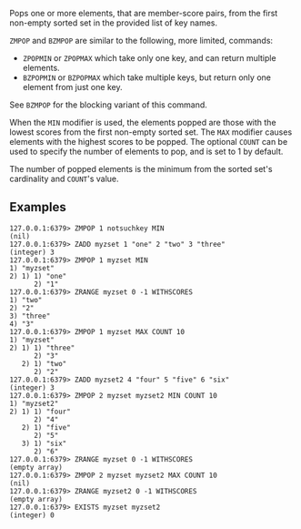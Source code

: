 Pops one or more elements, that are member-score pairs, from the first non-empty sorted set in the provided list of key names.

`ZMPOP` and `BZMPOP` are similar to the following, more limited, commands:

- `ZPOPMIN` or `ZPOPMAX` which take only one key, and can return multiple elements.
- `BZPOPMIN` or `BZPOPMAX` which take multiple keys, but return only one element from just one key.

See `BZMPOP` for the blocking variant of this command.

When the `MIN` modifier is used, the elements popped are those with the lowest scores from the first non-empty sorted set. The `MAX` modifier causes elements with the highest scores to be popped.
The optional `COUNT` can be used to specify the number of elements to pop, and is set to 1 by default.

The number of popped elements is the minimum from the sorted set's cardinality and `COUNT`'s value.

## Examples

```
127.0.0.1:6379> ZMPOP 1 notsuchkey MIN
(nil)
127.0.0.1:6379> ZADD myzset 1 "one" 2 "two" 3 "three"
(integer) 3
127.0.0.1:6379> ZMPOP 1 myzset MIN
1) "myzset"
2) 1) 1) "one"
      2) "1"
127.0.0.1:6379> ZRANGE myzset 0 -1 WITHSCORES
1) "two"
2) "2"
3) "three"
4) "3"
127.0.0.1:6379> ZMPOP 1 myzset MAX COUNT 10
1) "myzset"
2) 1) 1) "three"
      2) "3"
   2) 1) "two"
      2) "2"
127.0.0.1:6379> ZADD myzset2 4 "four" 5 "five" 6 "six"
(integer) 3
127.0.0.1:6379> ZMPOP 2 myzset myzset2 MIN COUNT 10
1) "myzset2"
2) 1) 1) "four"
      2) "4"
   2) 1) "five"
      2) "5"
   3) 1) "six"
      2) "6"
127.0.0.1:6379> ZRANGE myzset 0 -1 WITHSCORES
(empty array)
127.0.0.1:6379> ZMPOP 2 myzset myzset2 MAX COUNT 10
(nil)
127.0.0.1:6379> ZRANGE myzset2 0 -1 WITHSCORES
(empty array)
127.0.0.1:6379> EXISTS myzset myzset2
(integer) 0
```
